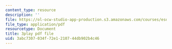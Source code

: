 ```yaml
---
content_type: resource
description: ''
file: https://ol-ocw-studio-app-production.s3.amazonaws.com/courses/esd-s43-green-supply-chain-management-spring-2014/3abc7307034f72e1210744db902b4c46_gpuvUU0Nl4k.pdf
file_type: application/pdf
resourcetype: Document
title: 3play pdf file
uid: 3abc7307-034f-72e1-2107-44db902b4c46
---
```

